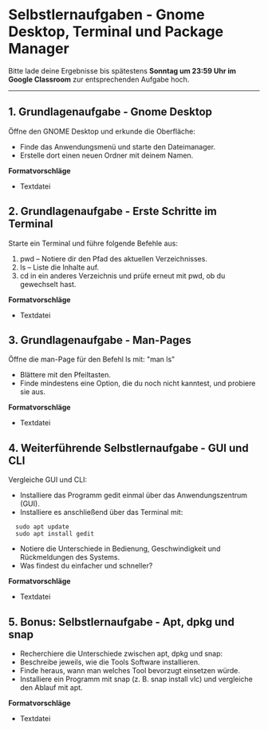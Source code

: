 # Selbstlernaufgaben - Gnome Desktop, Terminal und Package Manager

Bitte lade deine Ergebnisse bis spätestens **Sonntag um 23:59 Uhr im Google Classroom** zur entsprechenden Aufgabe hoch.

---

## 1. Grundlagenaufgabe - Gnome Desktop

Öffne den GNOME Desktop und erkunde die Oberfläche:
- Finde das Anwendungsmenü und starte den Dateimanager.
- Erstelle dort einen neuen Ordner mit deinem Namen.

**Formatvorschläge**
- Textdatei

## 2. Grundlagenaufgabe - Erste Schritte im Terminal

Starte ein Terminal und führe folgende Befehle aus:
1) pwd – Notiere dir den Pfad des aktuellen Verzeichnisses.
2) ls – Liste die Inhalte auf.
3) cd in ein anderes Verzeichnis und prüfe erneut mit pwd, ob du gewechselt hast.

**Formatvorschläge**
- Textdatei

## 3. Grundlagenaufgabe - Man-Pages

Öffne die man-Page für den Befehl ls mit: "man ls"
- Blättere mit den Pfeiltasten.
- Finde mindestens eine Option, die du noch nicht kanntest, und probiere sie aus.

**Formatvorschläge**
- Textdatei

## 4. Weiterführende Selbstlernaufgabe - GUI und CLI

Vergleiche GUI und CLI:
- Installiere das Programm gedit einmal über das Anwendungszentrum (GUI).
- Installiere es anschließend über das Terminal mit:
```
  sudo apt update
  sudo apt install gedit
```
- Notiere die Unterschiede in Bedienung, Geschwindigkeit und Rückmeldungen des Systems.
- Was findest du einfacher und schneller?

**Formatvorschläge**
- Textdatei

## 5. Bonus: Selbstlernaufgabe - Apt, dpkg und snap

- Recherchiere die Unterschiede zwischen apt, dpkg und snap:
- Beschreibe jeweils, wie die Tools Software installieren.
- Finde heraus, wann man welches Tool bevorzugt einsetzen würde.
- Installiere ein Programm mit snap (z. B. snap install vlc) und vergleiche den Ablauf mit apt.

**Formatvorschläge**
- Textdatei
